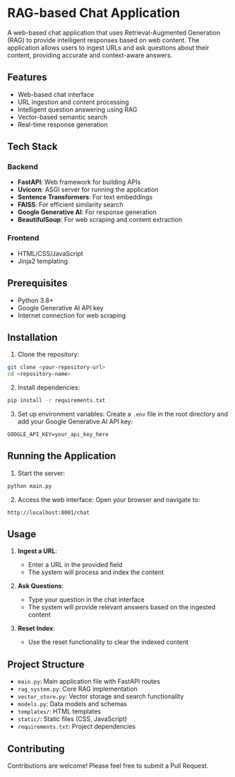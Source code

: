 # RAG-based Chat Application

A web-based chat application that uses Retrieval-Augmented Generation (RAG) to provide intelligent responses based on web content. The application allows users to ingest URLs and ask questions about their content, providing accurate and context-aware answers.

## Features

- Web-based chat interface
- URL ingestion and content processing
- Intelligent question answering using RAG
- Vector-based semantic search
- Real-time response generation

## Tech Stack

### Backend
- **FastAPI**: Web framework for building APIs
- **Uvicorn**: ASGI server for running the application
- **Sentence Transformers**: For text embeddings
- **FAISS**: For efficient similarity search
- **Google Generative AI**: For response generation
- **BeautifulSoup**: For web scraping and content extraction

### Frontend
- HTML/CSS/JavaScript
- Jinja2 templating

## Prerequisites

- Python 3.8+
- Google Generative AI API key
- Internet connection for web scraping

## Installation

1. Clone the repository:
```bash
git clone <your-repository-url>
cd <repository-name>
```

2. Install dependencies:
```bash
pip install -r requirements.txt
```

3. Set up environment variables:
Create a `.env` file in the root directory and add your Google Generative AI API key:
```
GOOGLE_API_KEY=your_api_key_here
```

## Running the Application

1. Start the server:
```bash
python main.py
```

2. Access the web interface:
Open your browser and navigate to:
```
http://localhost:8001/chat
```

## Usage

1. **Ingest a URL**:
   - Enter a URL in the provided field
   - The system will process and index the content

2. **Ask Questions**:
   - Type your question in the chat interface
   - The system will provide relevant answers based on the ingested content

3. **Reset Index**:
   - Use the reset functionality to clear the indexed content

## Project Structure

- `main.py`: Main application file with FastAPI routes
- `rag_system.py`: Core RAG implementation
- `vector_store.py`: Vector storage and search functionality
- `models.py`: Data models and schemas
- `templates/`: HTML templates
- `static/`: Static files (CSS, JavaScript)
- `requirements.txt`: Project dependencies

## Contributing

Contributions are welcome! Please feel free to submit a Pull Request.
